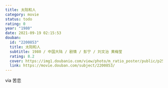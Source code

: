 ```yaml
---
title: 太阳和人
category: movie
status: todo
rating: 0
year: "1980"
date: 2021-09-19 02:15:53
douban:
  id: "2200853"
  title: 太阳和人
  subtitle: 1980 / 中国大陆 / 剧情 / 彭宁 / 刘文治 黄梅莹
  rating: 8.2
  cover: https://img1.doubanio.com/view/photo/m_ratio_poster/public/p2535446779.jpg
  link: https://movie.douban.com/subject/2200853/
---
```


via 苦恋
